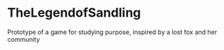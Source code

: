 # TheLegendofSandling
Prototype of a game for studying purpose, inspired by a lost fox and her community
